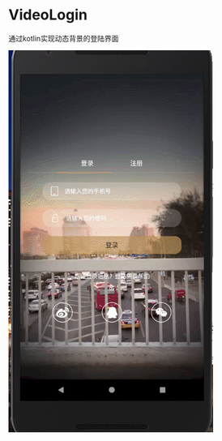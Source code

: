 # VideoLogin
通过kotlin实现动态背景的登陆界面

![image](https://github.com/Andreamjianfeng/VideoLogin/blob/master/imgage/video.gif)



